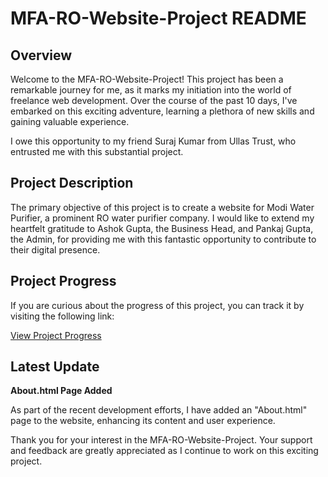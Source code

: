 # MFA-RO-Website-Project README

## Overview

Welcome to the MFA-RO-Website-Project! This project has been a remarkable journey for me, as it marks my initiation into the world of freelance web development. Over the course of the past 10 days, I've embarked on this exciting adventure, learning a plethora of new skills and gaining valuable experience.

I owe this opportunity to my friend Suraj Kumar from Ullas Trust, who entrusted me with this substantial project.

## Project Description

The primary objective of this project is to create a website for Modi Water Purifier, a prominent RO water purifier company. I would like to extend my heartfelt gratitude to Ashok Gupta, the Business Head, and Pankaj Gupta, the Admin, for providing me with this fantastic opportunity to contribute to their digital presence.

## Project Progress

If you are curious about the progress of this project, you can track it by visiting the following link:

[View Project Progress](https://i1s-rishabh.github.io/MFA-RO-Website-Project/)

## Latest Update

**About.html Page Added**

As part of the recent development efforts, I have added an "About.html" page to the website, enhancing its content and user experience.

Thank you for your interest in the MFA-RO-Website-Project. Your support and feedback are greatly appreciated as I continue to work on this exciting project.
